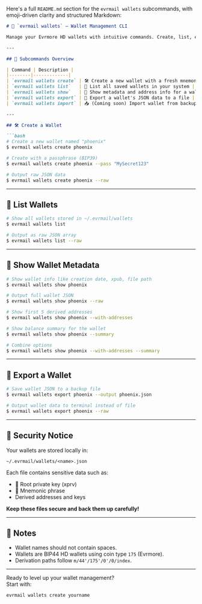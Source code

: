 Here's a full `README.md` section for the `evrmail wallets` subcommands, with emoji-driven clarity and structured Markdown:

```markdown
# 👜 `evrmail wallets` — Wallet Management CLI

Manage your Evrmore HD wallets with intuitive commands. Create, list, export, inspect, and organize your wallets with ease.

---

## 🧭 Subcommands Overview

| Command | Description |
|--------|-------------|
| `evrmail wallets create` | 🛠️ Create a new wallet with a fresh mnemonic |
| `evrmail wallets list`   | 📂 List all saved wallets in your system |
| `evrmail wallets show`   | 📄 Show metadata and address info for a wallet |
| `evrmail wallets export` | 💾 Export a wallet's JSON data to a file |
| `evrmail wallets import` | 📥 (Coming soon) Import wallet from backup |

---

## 🛠️ Create a Wallet

```bash
# Create a new wallet named "phoenix"
$ evrmail wallets create phoenix

# Create with a passphrase (BIP39)
$ evrmail wallets create phoenix --pass "MySecret123"

# Output raw JSON data
$ evrmail wallets create phoenix --raw
```

---

## 📂 List Wallets

```bash
# Show all wallets stored in ~/.evrmail/wallets
$ evrmail wallets list

# Output as raw JSON array
$ evrmail wallets list --raw
```

---

## 📄 Show Wallet Metadata

```bash
# Show wallet info like creation date, xpub, file path
$ evrmail wallets show phoenix

# Output full wallet JSON
$ evrmail wallets show phoenix --raw

# Show first 5 derived addresses
$ evrmail wallets show phoenix --with-addresses

# Show balance summary for the wallet
$ evrmail wallets show phoenix --summary

# Combine options
$ evrmail wallets show phoenix --with-addresses --summary
```

---

## 💾 Export a Wallet

```bash
# Save wallet JSON to a backup file
$ evrmail wallets export phoenix --output phoenix.json

# Output wallet data to terminal instead of file
$ evrmail wallets export phoenix --raw
```

---

## 🔐 Security Notice

Your wallets are stored locally in:

```
~/.evrmail/wallets/<name>.json
```

Each file contains sensitive data such as:

- 🔑 Root private key (xprv)
- 🧠 Mnemonic phrase
- Derived addresses and keys

**Keep these files secure and back them up carefully!**

---

## 📌 Notes

- Wallet names should not contain spaces.
- Wallets are BIP44 HD wallets using coin type `175` (Evrmore).
- Derivation paths follow `m/44'/175'/0'/0/index`.

---

Ready to level up your wallet management?  
Start with:

```bash
evrmail wallets create yourname
```
